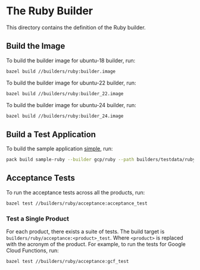 
# The Ruby Builder
This directory contains the definition of the Ruby builder.

## Build the Image
To build the builder image for ubuntu-18 builder, run:

```bash
bazel build //builders/ruby:builder.image
```

To build the builder image for ubuntu-22 builder, run:

```bash
bazel build //builders/ruby:builder_22.image
```

To build the builder image for ubuntu-24 builder, run:

```bash
bazel build //builders/ruby:builder_24.image
```

## Build a Test Application
To build the sample application [simple](../testdata/ruby/generic/simple/), run:

```bash
pack build sample-ruby --builder gcp/ruby --path builders/testdata/ruby/generic/simple/ --trust-builder -v
```

## Acceptance Tests
To run the acceptance tests across all the products, run:

```bash
bazel test //builders/ruby/acceptance:acceptance_test
```

### Test a Single Product
For each product, there exists a suite of tests. The build target is
`builders/ruby/acceptance:<product>_test`. Where `<product>` is replaced with the
acronym of the product. For example, to run the tests for Google Cloud
Functions, run:

```bash
bazel test //builders/ruby/acceptance:gcf_test
```